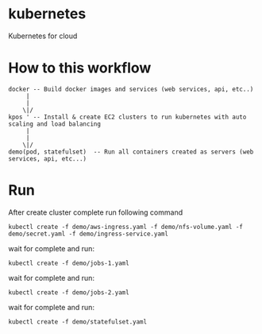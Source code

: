 # kubernetes
Kubernetes for cloud


# How to this workflow

```
docker -- Build docker images and services (web services, api, etc..)
     |
     |
    \|/
kpos ' -- Install & create EC2 clusters to run kubernetes with auto scaling and load balancing
     |
     |
    \|/
demo(pod, statefulset)  -- Run all containers created as servers (web services, api, etc...)
```

# Run

After create cluster complete run following command

```
kubectl create -f demo/aws-ingress.yaml -f demo/nfs-volume.yaml -f demo/secret.yaml -f demo/ingress-service.yaml
```

wait for complete and run:

```
kubectl create -f demo/jobs-1.yaml
```

wait for complete and run:

```
kubectl create -f demo/jobs-2.yaml
```

wait for complete and run:

```
kubectl create -f demo/statefulset.yaml
```
